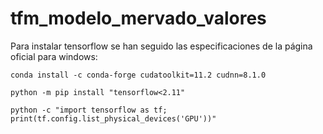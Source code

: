 # tfm_modelo_mervado_valores

Para instalar tensorflow se han seguido las especificaciones de la página oficial para windows:
```
conda install -c conda-forge cudatoolkit=11.2 cudnn=8.1.0

python -m pip install "tensorflow<2.11"

python -c "import tensorflow as tf; print(tf.config.list_physical_devices('GPU'))"
```
